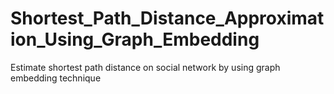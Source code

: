 # Shortest_Path_Distance_Approximation_Using_Graph_Embedding
Estimate shortest path distance on social network by using graph embedding technique
